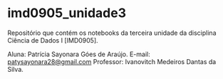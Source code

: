 # imd0905_unidade3

Repositório que contém os notebooks da terceira unidade da disciplina Ciência de Dados I [IMD0905].

Aluna: Patrícia Sayonara Góes de Araújo. 
E-mail: patysayonara28@gmail.com
Professor: Ivanovitch Medeiros Dantas da Silva.
